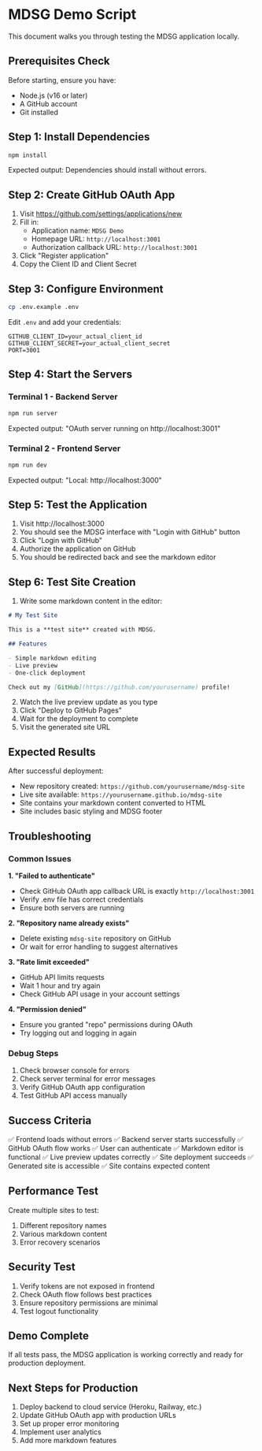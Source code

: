 # MDSG Demo Script

This document walks you through testing the MDSG application locally.

## Prerequisites Check

Before starting, ensure you have:

- Node.js (v16 or later)
- A GitHub account
- Git installed

## Step 1: Install Dependencies

```bash
npm install
```

Expected output: Dependencies should install without errors.

## Step 2: Create GitHub OAuth App

1. Visit https://github.com/settings/applications/new
2. Fill in:
   - Application name: `MDSG Demo`
   - Homepage URL: `http://localhost:3001`
   - Authorization callback URL: `http://localhost:3001`
3. Click "Register application"
4. Copy the Client ID and Client Secret

## Step 3: Configure Environment

```bash
cp .env.example .env
```

Edit `.env` and add your credentials:

```
GITHUB_CLIENT_ID=your_actual_client_id
GITHUB_CLIENT_SECRET=your_actual_client_secret
PORT=3001
```

## Step 4: Start the Servers

### Terminal 1 - Backend Server

```bash
npm run server
```

Expected output: "OAuth server running on http://localhost:3001"

### Terminal 2 - Frontend Server

```bash
npm run dev
```

Expected output: "Local: http://localhost:3000"

## Step 5: Test the Application

1. Visit http://localhost:3000
2. You should see the MDSG interface with "Login with GitHub" button
3. Click "Login with GitHub"
4. Authorize the application on GitHub
5. You should be redirected back and see the markdown editor

## Step 6: Test Site Creation

1. Write some markdown content in the editor:

```markdown
# My Test Site

This is a **test site** created with MDSG.

## Features

- Simple markdown editing
- Live preview
- One-click deployment

Check out my [GitHub](https://github.com/yourusername) profile!
```

2. Watch the live preview update as you type
3. Click "Deploy to GitHub Pages"
4. Wait for the deployment to complete
5. Visit the generated site URL

## Expected Results

After successful deployment:

- New repository created: `https://github.com/yourusername/mdsg-site`
- Live site available: `https://yourusername.github.io/mdsg-site`
- Site contains your markdown content converted to HTML
- Site includes basic styling and MDSG footer

## Troubleshooting

### Common Issues

**1. "Failed to authenticate"**

- Check GitHub OAuth app callback URL is exactly `http://localhost:3001`
- Verify .env file has correct credentials
- Ensure both servers are running

**2. "Repository name already exists"**

- Delete existing `mdsg-site` repository on GitHub
- Or wait for error handling to suggest alternatives

**3. "Rate limit exceeded"**

- GitHub API limits requests
- Wait 1 hour and try again
- Check GitHub API usage in your account settings

**4. "Permission denied"**

- Ensure you granted "repo" permissions during OAuth
- Try logging out and logging in again

### Debug Steps

1. Check browser console for errors
2. Check server terminal for error messages
3. Verify GitHub OAuth app configuration
4. Test GitHub API access manually

## Success Criteria

✅ Frontend loads without errors
✅ Backend server starts successfully
✅ GitHub OAuth flow works
✅ User can authenticate
✅ Markdown editor is functional
✅ Live preview updates correctly
✅ Site deployment succeeds
✅ Generated site is accessible
✅ Site contains expected content

## Performance Test

Create multiple sites to test:

1. Different repository names
2. Various markdown content
3. Error recovery scenarios

## Security Test

1. Verify tokens are not exposed in frontend
2. Check OAuth flow follows best practices
3. Ensure repository permissions are minimal
4. Test logout functionality

## Demo Complete

If all tests pass, the MDSG application is working correctly and ready for production deployment.

## Next Steps for Production

1. Deploy backend to cloud service (Heroku, Railway, etc.)
2. Update GitHub OAuth app with production URLs
3. Set up proper error monitoring
4. Implement user analytics
5. Add more markdown features
